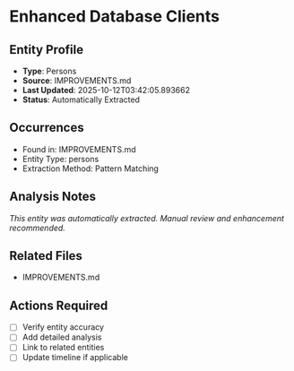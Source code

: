 # Enhanced Database Clients

## Entity Profile
- **Type**: Persons
- **Source**: IMPROVEMENTS.md
- **Last Updated**: 2025-10-12T03:42:05.893662
- **Status**: Automatically Extracted

## Occurrences
- Found in: IMPROVEMENTS.md
- Entity Type: persons
- Extraction Method: Pattern Matching

## Analysis Notes
*This entity was automatically extracted. Manual review and enhancement recommended.*

## Related Files
- IMPROVEMENTS.md

## Actions Required
- [ ] Verify entity accuracy
- [ ] Add detailed analysis
- [ ] Link to related entities
- [ ] Update timeline if applicable
